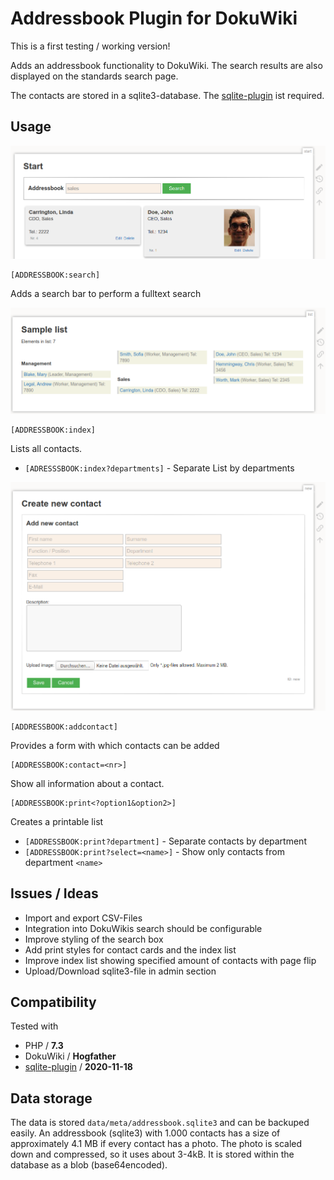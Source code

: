 ﻿# Addressbook Plugin for DokuWiki

This is a first testing / working version!

Adds an addressbook functionality to DokuWiki. The search results are also displayed on the standards search page.

The contacts are stored in a sqlite3-database. The [sqlite-plugin](https://www.dokuwiki.org/plugin:sqlite) ist required.

## Usage

![](screenshots/search.png)

```
[ADDRESSBOOK:search]
```
Adds a search bar to perform a fulltext search


![](screenshots/list.png)

```
[ADDRESSBOOK:index]
```
Lists all contacts.


  * ``[ADRESSSBOOK:index?departments]`` - Separate List by departments

![](screenshots/addnew.png)

```
[ADDRESSBOOK:addcontact]
```
Provides a form with which contacts can be added


```
[ADDRESSBOOK:contact=<nr>]
```
Show all information about a contact.


```
[ADDRESSBOOK:print<?option1&option2>]
```

Creates a printable list

  * ``[ADDRESSBOOK:print?department]`` - Separate contacts by department
  * ``[ADDRESSBOOK:print?select=<name>]`` - Show only contacts from department ``<name>``



## Issues / Ideas

* Import and export CSV-Files
* Integration into DokuWikis search should be configurable
* Improve styling of the search box
* Add print styles for contact cards and the index list
* Improve index list showing specified amount of contacts with page flip
* Upload/Download sqlite3-file in admin section


## Compatibility

Tested with
* PHP / **7.3**
* DokuWiki / **Hogfather**
* [sqlite-plugin](https://www.dokuwiki.org/plugin:sqlite) / **2020-11-18**


## Data storage

The data is stored ``data/meta/addressbook.sqlite3`` and can be backuped easily. An addressbook (sqlite3) with 1.000 contacts has a size of approximately 4.1 MB if every contact has a photo. The photo is scaled down and compressed, so it uses about 3-4kB. It is stored within the database as a blob (base64encoded).
